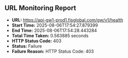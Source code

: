 ## URL Monitoring Report

- **URL:** https://api-gw1-prod1.fisglobal.com/gw/v1/health
- **Start Time:** 2025-08-06T17:54:27.879399
- **End Time:** 2025-08-06T17:54:28.443284
- **Total Time Taken:** 0.563885 seconds
- **HTTP Status Code:** 403
- **Status:** Failure
- **Failure Reason:** HTTP Status Code: 403
